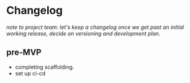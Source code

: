 Changelog
====

_note to project team: let's keep a changelog once we get past an initial working release, decide on  versioning and development plan._

## pre-MVP

- completing scaffolding.
- set up ci-cd
